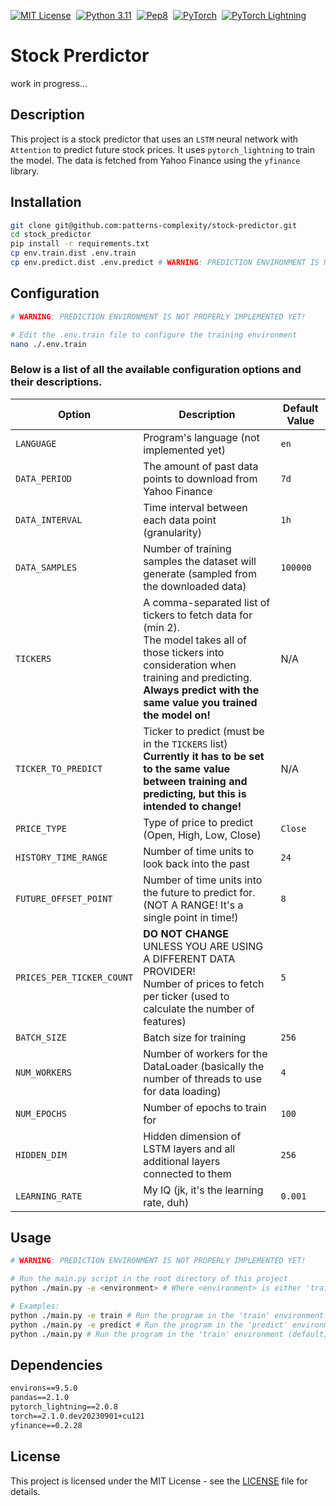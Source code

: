 <link href="https://fonts.googleapis.com/css?family=Lato" rel="stylesheet">

<div class="content">

<div style="display: flex; justify-content: left; align-items: center; margin-top: 30px;">
  <a href="https://opensource.org/licenses/MIT"><img src="https://img.shields.io/badge/License-MIT-blue.svg" alt="MIT License"></a>
  <span style="margin: 0 4px;"></span>
  <a href="https://www.python.org/downloads/release/python-311/"><img src="https://img.shields.io/badge/Python-3.11-blue.svg" alt="Python 3.11"></a>
  <span style="margin: 0 4px;"></span>
  <a href="https://www.python.org/dev/peps/pep-0008/"><img src="https://img.shields.io/badge/Code%20Style-pep8-green.svg" alt="Pep8"></a>
  <span style="margin: 0 4px;"></span>
  <a href="https://pytorch.org/"><img src="https://img.shields.io/badge/PyTorch-🔥-orange.svg" alt="PyTorch"></a>
  <span style="margin: 0 4px;"></span>
  <a href="https://www.pytorchlightning.ai/"><img src="https://img.shields.io/badge/PyTorch%20Lightning-⚡-red.svg" alt="PyTorch Lightning"></a>
</div>

# Stock Prerdictor

<span class="error-red">work in progress</span><span class="error-red">...</span>

## Description
This project is a stock predictor that uses an `LSTM` neural network with `Attention` to predict future stock prices. It uses `pytorch_lightning` to train the model. The data is fetched from Yahoo Finance using the `yfinance` library.

## Installation
```bash
git clone git@github.com:patterns-complexity/stock-predictor.git
cd stock_predictor
pip install -r requirements.txt
cp env.train.dist .env.train
cp env.predict.dist .env.predict # WARNING: PREDICTION ENVIRONMENT IS NOT PROPERLY IMPLEMENTED YET!
```

## Configuration
```bash
# WARNING: PREDICTION ENVIRONMENT IS NOT PROPERLY IMPLEMENTED YET!

# Edit the .env.train file to configure the training environment
nano ./.env.train
```

### Below is a list of all the available configuration options and their descriptions.

| Option | Description | Default Value |
| ------ | ----------- | ------------- |
| `LANGUAGE` | Program's language <span class="error-red">(not implemented yet)</span> | `en` |
| `DATA_PERIOD` | The amount of past data points to download from Yahoo Finance | `7d` |
| `DATA_INTERVAL` | Time interval between each data point <span class="note">(granularity)</span> | `1h` |
| `DATA_SAMPLES` | Number of training samples the dataset will generate <span class="note">(sampled from the downloaded data)</span> | `100000` |
| `TICKERS` | A comma-separated list of tickers to fetch data for <span class="note">(min 2)</span>. <br /> The model takes all of those tickers into consideration when training and predicting. <br /> **Always predict with the same value you trained the model on!** | <span class="note">N/A</span> |
| `TICKER_TO_PREDICT` | Ticker to predict <span class="note">(must be in the `TICKERS` list)</span> <br /> **Currently it has to be set to the same value between training and predicting, but this is intended to change!** | <span class="note">N/A</span> |
| `PRICE_TYPE` | Type of price to predict <span class="note">(Open, High, Low, Close)</span> | `Close` |
| `HISTORY_TIME_RANGE` | Number of time units to look back into the past | `24` |
| `FUTURE_OFFSET_POINT` | Number of time units into the future to predict for. <span class="note">(NOT A RANGE! It's a single point in time!)</span> | `8` |
| `PRICES_PER_TICKER_COUNT` | **DO NOT CHANGE** <br />UNLESS YOU ARE USING A DIFFERENT DATA PROVIDER!<br /> Number of prices to fetch per ticker <span class="note">(used to calculate the number of features)</span> | `5` |
| `BATCH_SIZE` | Batch size for training | `256` |
| `NUM_WORKERS` | Number of workers for the DataLoader (basically the number of threads to use for data loading) | `4` |
| `NUM_EPOCHS` | Number of epochs to train for | `100` |
| `HIDDEN_DIM` | Hidden dimension of LSTM layers and all additional layers connected to them | `256` |
| `LEARNING_RATE` | My IQ <span class="note">(jk, it's the learning rate, duh)</span> | `0.001` |

## Usage
```bash
# WARNING: PREDICTION ENVIRONMENT IS NOT PROPERLY IMPLEMENTED YET!

# Run the main.py script in the root directory of this project
python ./main.py -e <environment> # Where <environment> is either 'train' or 'predict'

# Examples:
python ./main.py -e train # Run the program in the 'train' environment when you want to train the model.
python ./main.py -e predict # Run the program in the 'predict' environment when you want the model to make predictions.
python ./main.py # Run the program in the 'train' environment (default)
```


## Dependencies
```markdown
environs==9.5.0
pandas==2.1.0
pytorch_lightning==2.0.8
torch==2.1.0.dev20230901+cu121
yfinance==0.2.28
```

## License
This project is licensed under the MIT License - see the [LICENSE](https://opensource.org/licenses/MIT) file for details.

</div>